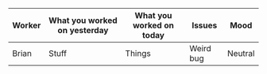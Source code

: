 | Worker | What you worked on yesterday | What you worked on today| Issues | Mood |
| ------ | --------------------------- | ---- | ---- | ---- |
| Brian | Stuff | Things | Weird bug | Neutral |
